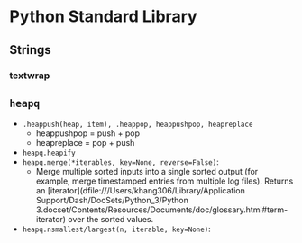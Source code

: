 # Python Standard Library

## Strings

### textwrap

## `heapq`

*   `.heappush(heap, item), .heappop, heappushpop, heapreplace`
    *   heappushpop = push + pop
    *   heapreplace = pop + push
*   `heapq.heapify`
*   `heapq.merge(*iterables, key=None, reverse=False)`:
    *   Merge multiple sorted inputs into a single sorted output (for example, merge timestamped entries from multiple log files). Returns an [iterator](dfile:///Users/khang306/Library/Application Support/Dash/DocSets/Python_3/Python 3.docset/Contents/Resources/Documents/doc/glossary.html#term-iterator) over the sorted values.
*   `heapq.nsmallest/largest(n, iterable, key=None)`: